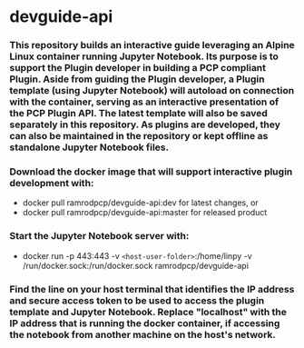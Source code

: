 # devguide-api

### This repository builds an interactive guide leveraging an Alpine Linux container running Jupyter Notebook.  Its purpose is to support the Plugin developer in building a PCP compliant Plugin.  Aside from guiding the Plugin developer, a Plugin template (using Jupyter Notebook) will autoload on connection with the container, serving as an interactive presentation of the PCP Plugin API.  The latest template will also be saved separately in this repository.  As plugins are developed, they can also be maintained in the repository or kept offline as standalone Jupyter Notebook files.

### Download the docker image that will support interactive plugin development with:
* docker pull ramrodpcp/devguide-api:dev for latest changes, or 
* docker pull ramrodpcp/devguide-api:master for released product

### Start the Jupyter Notebook server with:
* docker run -p 443:443 -v `<host-user-folder>`:/home/linpy -v /run/docker.sock:/run/docker.sock ramrodpcp/devguide-api

### Find the line on your host terminal that identifies the IP address and secure access token to be used to access the plugin template and Jupyter Notebook.  Replace "localhost" with the IP address that is running the docker container, if accessing the notebook from another machine on the host's network.

